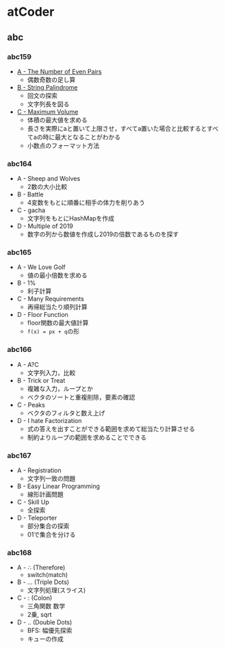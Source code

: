 # atCoder

## abc

### abc159

- [A - The Number of Even Pairs](/abc159/a.rs)
  - 偶数奇数の足し算
- [B - String Palindrome](/abc159/b.rs)
  - 回文の探索
  - 文字列長を図る
- [C - Maximum Volume](/abc159/c.rs)
  - 体積の最大値を求める
  - 長さを実際にaと置いて上限させ，すべてa置いた場合と比較するとすべてaの時に最大となることがわかる
  - 小数点のフォーマット方法

### abc164

- A - Sheep and Wolves
  - 2数の大小比較
- B - Battle
  - 4変数をもとに順番に相手の体力を削りあう
- C - gacha
  - 文字列をもとにHashMapを作成
- D - Multiple of 2019
  - 数字の列から数値を作成し2019の倍数であるものを探す

### abc165

- A - We Love Golf
  - 値の最小倍数を求める
- B - 1%
  - 利子計算
- C - Many Requirements
  - 再帰総当たり順列計算
- D - Floor Function
  - floor関数の最大値計算
  - `f(x) = px + q`の形

### abc166

- A - A?C
  - 文字列入力，比較
- B - Trick or Treat
  - 複雑な入力，ループとか
  - ベクタのソートと重複削除，要素の確認
- C - Peaks
  - ベクタのフィルタと数え上げ
- D - I hate Factorization
  - 式の答えを出すことができる範囲を求めて総当たり計算させる
  - 制約よりループの範囲を求めることでできる

### abc167
- A - Registration
  - 文字列一致の問題
- B - Easy Linear Programming
  - 線形計画問題
- C - Skill Up
  - 全探索
- D - Teleporter
  - 部分集合の探索
  - 01で集合を分ける

### abc168

- A - ∴ (Therefore)
  - switch(match)
- B - ... (Triple Dots)
  - 文字列処理(スライス)
- C - : (Colon)
  - 三角関数 数学
  - 2乗, sqrt
- D - .. (Double Dots)
  - BFS: 幅優先探索
  - キューの作成
